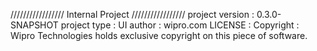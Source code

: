 ///////////////// Internal Project ///////////////// 
project version : 0.3.0-SNAPSHOT
project type : UI
author : wipro.com
LICENSE : 
Copyright : Wipro Technologies holds exclusive copyright on this piece of software.